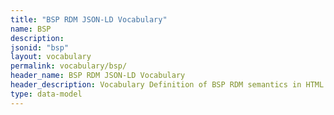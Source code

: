 ```yaml
---
title: "BSP RDM JSON-LD Vocabulary"
name: BSP
description: 
jsonid: "bsp"
layout: vocabulary
permalink: vocabulary/bsp/
header_name: BSP RDM JSON-LD Vocabulary
header_description: Vocabulary Definition of BSP RDM semantics in HTML format. JSON-LD format is available at [bsp.jsonld](https://edi3.org/vocab/bsp.jsonld)
type: data-model
---
```

